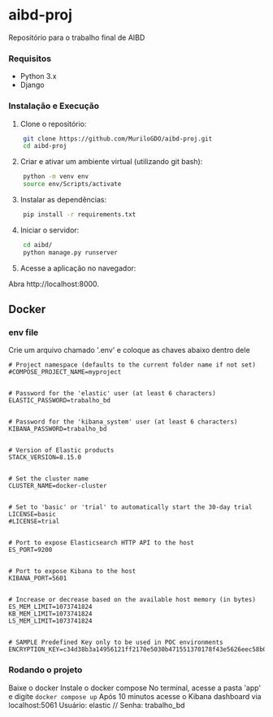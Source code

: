 # aibd-proj
Repositório para o trabalho final de AIBD

### Requisitos
- Python 3.x
- Django

### Instalação e Execução
1. Clone o repositório:

``` bash
    git clone https://github.com/MuriloGDO/aibd-proj.git
    cd aibd-proj
```
2. Criar e ativar um ambiente virtual (utilizando git bash):

```bash
    python -m venv env
    source env/Scripts/activate
```

3. Instalar as dependências:

```bash
    pip install -r requirements.txt
```

4. Iniciar o servidor:

```bash
    cd aibd/
    python manage.py runserver
```

5. Acesse a aplicação no navegador:

Abra http://localhost:8000.



## Docker

### env file
Crie um arquivo chamado '.env' e coloque as chaves abaixo dentro dele

```
# Project namespace (defaults to the current folder name if not set)
#COMPOSE_PROJECT_NAME=myproject


# Password for the 'elastic' user (at least 6 characters)
ELASTIC_PASSWORD=trabalho_bd


# Password for the 'kibana_system' user (at least 6 characters)
KIBANA_PASSWORD=trabalho_bd


# Version of Elastic products
STACK_VERSION=8.15.0


# Set the cluster name
CLUSTER_NAME=docker-cluster


# Set to 'basic' or 'trial' to automatically start the 30-day trial
LICENSE=basic
#LICENSE=trial


# Port to expose Elasticsearch HTTP API to the host
ES_PORT=9200


# Port to expose Kibana to the host
KIBANA_PORT=5601


# Increase or decrease based on the available host memory (in bytes)
ES_MEM_LIMIT=1073741824
KB_MEM_LIMIT=1073741824
LS_MEM_LIMIT=1073741824


# SAMPLE Predefined Key only to be used in POC environments
ENCRYPTION_KEY=c34d38b3a14956121ff2170e5030b471551370178f43e5626eec58b04a30fae2

```

### Rodando o projeto
Baixe o docker
Instale o docker compose
No terminal, acesse a pasta 'app'  e digite `docker compose up`
Após 10 minutos acesse o Kibana dashboard via localhost:5061
Usuário: elastic // Senha: trabalho_bd
